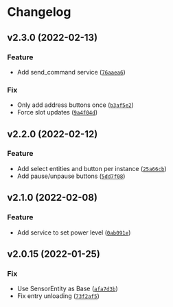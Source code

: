# Changelog

<!--next-version-placeholder-->

## v2.3.0 (2022-02-13)
### Feature
* Add send_command service ([`76aaea6`](https://github.com/eifinger/hass-foldingathomecontrol/commit/76aaea6e0eeacc85ed4d434a488e85e1a651980d))

### Fix
* Only add address buttons once ([`b3af5e2`](https://github.com/eifinger/hass-foldingathomecontrol/commit/b3af5e200d4b42a06e168dfe8bfe03c8c2bd1301))
* Force slot updates ([`9a4f04d`](https://github.com/eifinger/hass-foldingathomecontrol/commit/9a4f04d9588f76f95d2bc805044046ea3a0e996c))

## v2.2.0 (2022-02-12)
### Feature
* Add select entities and button per instance ([`25a66cb`](https://github.com/eifinger/hass-foldingathomecontrol/commit/25a66cbd34f2d63f2e6f0b66b224b7c43915b456))
* Add pause/unpause buttons ([`5dd7f08`](https://github.com/eifinger/hass-foldingathomecontrol/commit/5dd7f08940f838bfd074c288c79fde8f24e20ff9))

## v2.1.0 (2022-02-08)
### Feature
* Add service to set power level ([`0ab091e`](https://github.com/eifinger/hass-foldingathomecontrol/commit/0ab091e488146e85cb0bdde58640efd249ca9c6b))

## v2.0.15 (2022-01-25)
### Fix
* Use SensorEntity as Base ([`afa7d3b`](https://github.com/eifinger/hass-foldingathomecontrol/commit/afa7d3ba01b4ac0fbf7aaac00db7cd06a892372d))
* Fix entry unloading ([`73f2af5`](https://github.com/eifinger/hass-foldingathomecontrol/commit/73f2af50a33f9e4e805ac62fa4faf53bcb3bfb2e))
